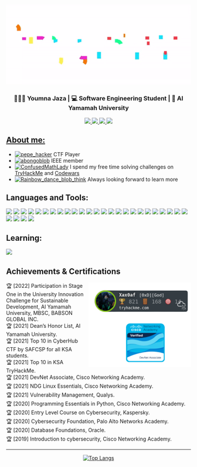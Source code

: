<p align="center"> <img src="imgs/name.gif" /> </p>
<h3 align="center">👩🏼‍💻 Youmna Jaza | 💻 Software Engineering Student | 🏫 Al Yamamah University</h3>
<p align="center">
<a href="https://tryhackme.com/p/Xax0af"><img src="https://img.shields.io/static/v1?label=&message=TryHackMe&color=981E32&logo=TryHackMe&logoColor=FFFFFF"/>
<a href="https://discord.com/users/717377313049804911"><img src="https://img.shields.io/static/v1?label=&message=Discord&color=5865F2&logo=discord&logoColor=FFFFFF"/>
<a href="https://twitter.com/Ybx_n"><img src="https://img.shields.io/static/v1?label=&message=Twitter&color=1DA1F2&logo=twitter&logoColor=FFFFFF"/>
<a href="https://www.linkedin.com/in/youmna-jaza-373016233/"><img src="https://img.shields.io/static/v1?label=&message=LinkedIn&color=0A66C2&logo=linkedin&logoColor=FFFFFF"/>

</p>

## About me:

- <a href="https://emoji.gg/emoji/4297-pepe-hacker"><img src="https://emoji.gg/assets/emoji/4297-pepe-hacker.gif" width="20px" height="20px" alt="pepe_hacker"></a> CTF Player  
- <a href="https://emoji.gg/emoji/4860-abongoblob"><img src="https://emoji.gg/assets/emoji/4860-abongoblob.gif" width="20px" height="20px" alt="abongoblob"></a> IEEE member
- <a href="https://emoji.gg/emoji/7244_ConfusedMathLady"><img src="https://emoji.gg/assets/emoji/7244_ConfusedMathLady.gif" width="20px" height="20px" alt="ConfusedMathLady"></a> I spend my free time solving challenges on [TryHackMe](https://tryhackme.com/) and [Codewars](https://www.codewars.com/)
- <a href="https://emoji.gg/emoji/2325-rainbow-dance-blob-think"> <img src="https://emoji.gg/assets/emoji/2325-rainbow-dance-blob-think.gif" width="20px" height="20px" alt="Rainbow_dance_blob_think"></a> Always looking forward to learn more
 
## Languages and Tools:
<p align="left">
<img src="https://img.shields.io/static/v1?label=&message=Java&color=orange&logo=java&logoColor=FFFFFF"/>
<img src="https://img.shields.io/static/v1?label=&message=Python&color=3776AB&logo=python&logoColor=FFFFFF"/>
<img src="https://img.shields.io/static/v1?label=&message=HTML5&color=E34F26&logo=html5&logoColor=FFFFFF"/>
<img src="https://img.shields.io/static/v1?label=&message=CSS3&color=1572B6&logo=css3&logoColor=FFFFFF"/>
<img src="https://img.shields.io/static/v1?label=&message=Bootstrap&color=7952B3&logo=bootstrap&logoColor=FFFFFF"/>
<img src="https://img.shields.io/static/v1?label=&message=phpMyAdmin&color=6C78AF&logo=phpmyadmin&logoColor=FFFFFF"/>
<img src="https://img.shields.io/static/v1?label=&message=Dart&color=0175C2&logo=dart&logoColor=FFFFFF"/>
<img src="https://img.shields.io/static/v1?label=&message=Flutter&color=02569B&logo=flutter&logoColor=FFFFFF"/>
<img src="https://img.shields.io/static/v1?label=&message=Firebase Cloud Messaging&color=FFCA28&logo=Firebase&logoColor=000000"/>
<img src="https://img.shields.io/static/v1?label=&message=VS Code&color=007ACC&logo=Visual Studio Code&logoColor=FFFFFF"/>
<img src="https://img.shields.io/static/v1?label=&message=Git&color=F05032&logo=git&logoColor=FFFFFF"/>
<img src="https://img.shields.io/static/v1?label=&message=Linux&color=FCC624&logo=linux&logoColor=000000"/>
<img src="https://img.shields.io/static/v1?label=&message=MySQL&color=4479A1&logo=mysql&logoColor=FFFFFF"/>
<img src="https://img.shields.io/static/v1?label=&message=Blender&color=F5792A&logo=blender&logoColor=FFFFFF"/>
<img src="https://img.shields.io/static/v1?label=&message=PHP&color=777BB4&logo=php&logoColor=FFFFFF"/>
<img src="https://img.shields.io/static/v1?label=&message=C Sharp&color=239120&logo=C Sharp&logoColor=FFFFFF"/>
<img src="https://img.shields.io/static/v1?label=&message=Unity&color=000000&logo=unity&logoColor=FFFFFF"/>
<img src="https://img.shields.io/static/v1?label=&message=Kali Linux&color=557C94&logo=Kali Linux&logoColor=FFFFFF"/>
<img src="https://img.shields.io/static/v1?label=&message=Markdown&color=000000&logo=Markdown&logoColor=FFFFFF"/>
<img src="https://img.shields.io/static/v1?label=&message=Bash&color=000000&logo=gnu bash&logoColor=FFFFFF"/>
<img src="https://img.shields.io/static/v1?label=&message=JavaScript&color=F7DF1E&logo=JavaScript&logoColor=000000"/>
<img src="https://img.shields.io/static/v1?label=&message=Ubuntu&color=E95420&logo=ubuntu&logoColor=FFFFFF"/>
<img src="https://img.shields.io/static/v1?label=&message=Eclipse IDE&color=2C2255&logo=Eclipse IDE&logoColor=FFFFFF"/>
<img src="https://img.shields.io/static/v1?label=&message=Apache NetBeans IDE&color=1B6AC6&logo=Apache NetBeans IDE&logoColor=FFFFFF"/>
<img src="https://img.shields.io/static/v1?label=&message=GitHub&color=181717&logo=GitHub&logoColor=FFFFFF"/>
<img src="https://img.shields.io/static/v1?label=&message=Wireshark&color=1679A7&logo=Wireshark&logoColor=FFFFFF"/>
<img src="https://img.shields.io/static/v1?label=&message=Volatility&color=D22128&logo=Volatility&logoColor=FFFFFF"/>
<img src="https://img.shields.io/static/v1?label=&message=Adobe XD&color=FF61F6&logo=adobe xd&logoColor=FFFFFF"/>
<img src="https://img.shields.io/static/v1?label=&message=Microsoft Office&color=D83B01&logo=Microsoft Office&logoColor=FFFFFF"/>
</p>

## Learning: 
<p align="left">
<img src="https://img.shields.io/static/v1?label=&message=Laravel&color=FF2D20&logo=Laravel&logoColor=FFFFFF"/>
</p>

## Achievements & Certifications

<img align="right" src="image.png" width="280"/>

🏆 [2022] Participation in Stage One in the University Innovation Challenge for Sustainable Development, Al Yamamah University, MBSC, BABSON GLOBAL INC.   
🏆 [2021] Dean’s Honor List, Al Yamamah University.   
🏆 [2021] Top 10 in CyberHub CTF by SAFCSP for all KSA students.    
🏆 [2021] Top 10 in KSA TryHackMe.   
🏆 [2021] DevNet Associate, Cisco Networking Academy.   
🏆 [2021] NDG Linux Essentials, Cisco Networking Academy.  
🏆 [2021] Vulnerability Management, Qualys.    
🏆 [2020] Programming Essentials in Python, Cisco Networking Academy.  
🏆 [2020] Entry Level Course on Cybersecurity, Kaspersky.   
🏆 [2020] Cybersecurity Foundation, Palo Alto Networks Academy.  
🏆 [2020] Database Foundations, Oracle.  
🏆 [2019] Introduction to cybersecurity, Cisco Networking Academy.  



***  
<div align="center">

[![Top Langs](https://github-readme-stats.vercel.app/api/top-langs/?username=Yomna-J&langs_count=7&layout=compact)](https://github.com/anuraghazra/github-readme-stats)	

</div>


